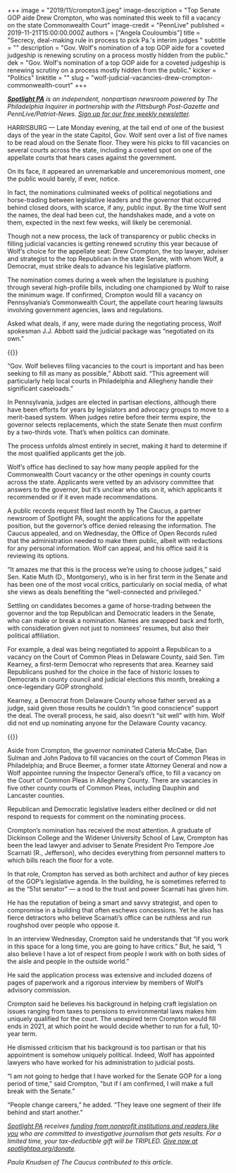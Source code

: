 +++
image = "2019/11/crompton3.jpeg"
image-description = "Top Senate GOP aide Drew Crompton, who was nominated this week to fill a vacancy on the state Commonwealth Court"
image-credit = "PennLive"
published = 2019-11-21T15:00:00.000Z
authors = ["Angela Couloumbis"]
title = "Secrecy, deal-making rule in process to pick Pa.'s interim judges "
subtitle = ""
description = "Gov. Wolf's nomination of a top GOP aide for a coveted judgeship is renewing scrutiny on a process mostly hidden from the public."
dek = "Gov. Wolf's nomination of a top GOP aide for a coveted judgeship is renewing scrutiny on a process mostly hidden from the public."
kicker = "Politics"
linktitle = ""
slug = "wolf-judicial-vacancies-drew-crompton-commonwealth-court"
+++

<a href="https://www.spotlightpa.org/"><i><b>Spotlight PA</b></i></a><i> is an independent, nonpartisan newsroom powered by The Philadelphia Inquirer in partnership with the Pittsburgh Post-Gazette and PennLive/Patriot-News. </i><a href="https://www.spotlightpa.org/" target=_blank><i>Sign up for our free weekly newsletter</i></a><i>.</i>

HARRISBURG — Late Monday evening, at the tail end of one of the busiest days of the year in the state Capitol, Gov. Wolf sent over a list of five names to be read aloud on the Senate floor. They were his picks to fill vacancies on several courts across the state, including a coveted spot on one of the appellate courts that hears cases against the government.

On its face, it appeared an unremarkable and unceremonious moment, one the public would barely, if ever, notice.

In fact, the nominations culminated weeks of political negotiations and horse-trading between legislative leaders and the governor that occurred behind closed doors, with scarce, if any, public input. By the time Wolf sent the names, the deal had been cut, the handshakes made, and a vote on them, expected in the next few weeks, will likely be ceremonial.

Though not a new process, the lack of transparency or public checks in filling judicial vacancies is getting renewed scrutiny this year because of Wolf’s choice for the appellate seat: Drew Crompton, the top lawyer, adviser and strategist to the top Republican in the state Senate, with whom Wolf, a Democrat, must strike deals to advance his legislative platform.

The nomination comes during a week when the legislature is pushing through several high-profile bills, including one championed by Wolf to raise the minimum wage. If confirmed, Crompton would fill a vacancy on Pennsylvania’s Commonwealth Court, the appellate court hearing lawsuits involving government agencies, laws and regulations.

Asked what deals, if any, were made during the negotiating process, Wolf spokesman J.J. Abbott said the judicial package was “negotiated on its own.”

{{<donate-inline>}}

“Gov. Wolf believes filing vacancies to the court is important and has been seeking to fill as many as possible,” Abbott said. “This agreement will particularly help local courts in Philadelphia and Allegheny handle their significant caseloads.”

In Pennsylvania, judges are elected in partisan elections, although there have been efforts for years by legislators and advocacy groups to move to a merit-based system. When judges retire before their terms expire, the governor selects replacements, which the state Senate then must confirm by a two-thirds vote. That’s when politics can dominate.

The process unfolds almost entirely in secret, making it hard to determine if the most qualified applicants get the job.

Wolf’s office has declined to say how many people applied for the Commonwealth Court vacancy or the other openings in county courts across the state. Applicants were vetted by an advisory committee that answers to the governor, but it’s unclear who sits on it, which applicants it recommended or if it even made recommendations.

A public records request filed last month by The Caucus, a partner newsroom of Spotlight PA, sought the applications for the appellate position, but the governor’s office denied releasing the information. The Caucus appealed, and on Wednesday, the Office of Open Records ruled that the administration needed to make them public, albeit with redactions for any personal information. Wolf can appeal, and his office said it is reviewing its options.

“It amazes me that this is the process we’re using to choose judges,” said Sen. Katie Muth (D., Montgomery), who is in her first term in the Senate and has been one of the most vocal critics, particularly on social media, of what she views as deals benefiting the “well-connected and privileged.”

Settling on candidates becomes a game of horse-trading between the governor and the top Republican and Democratic leaders in the Senate, who can make or break a nomination. Names are swapped back and forth, with consideration given not just to nominees’ resumes, but also their political affiliation.

For example, a deal was being negotiated to appoint a Republican to a vacancy on the Court of Common Pleas in Delaware County, said Sen. Tim Kearney, a first-term Democrat who represents that area. Kearney said Republicans pushed for the choice in the face of historic losses to Democrats in county council and judicial elections this month, breaking a once-legendary GOP stronghold.

Kearney, a Democrat from Delaware County whose father served as a judge, said given those results he couldn’t “in good conscience” support the deal. The overall process, he said, also doesn’t “sit well” with him. Wolf did not end up nominating anyone for the Delaware County vacancy.

{{<newsletter-inline>}}

Aside from Crompton, the governor nominated Cateria McCabe, Dan Sulman and John Padova to fill vacancies on the court of Common Pleas in Philadelphia; and Bruce Beemer, a former state Attorney General and now a Wolf appointee running the Inspector General’s office, to fill a vacancy on the Court of Common Pleas in Allegheny County. There are vacancies in five other county courts of Common Pleas, including Dauphin and Lancaster counties.

Republican and Democratic legislative leaders either declined or did not respond to requests for comment on the nominating process.

Crompton’s nomination has received the most attention. A graduate of Dickinson College and the Widener University School of Law, Crompton has been the lead lawyer and adviser to Senate President Pro Tempore Joe Scarnati (R., Jefferson), who decides everything from personnel matters to which bills reach the floor for a vote.

In that role, Crompton has served as both architect and author of key pieces of the GOP’s legislative agenda. In the building, he is sometimes referred to as the “51st senator” — a nod to the trust and power Scarnati has given him.

He has the reputation of being a smart and savvy strategist, and open to compromise in a building that often eschews concessions. Yet he also has fierce detractors who believe Scarnati’s office can be ruthless and run roughshod over people who oppose it.

In an interview Wednesday, Crompton said he understands that “if you work in this space for a long time, you are going to have critics.” But, he said, “I also believe I have a lot of respect from people I work with on both sides of the aisle and people in the outside world.”

He said the application process was extensive and included dozens of pages of paperwork and a rigorous interview by members of Wolf’s advisory commission.

Crompton said he believes his background in helping craft legislation on issues ranging from taxes to pensions to environmental laws makes him uniquely qualified for the court. The unexpired term Crompton would fill ends in 2021, at which point he would decide whether to run for a full, 10-year term.

He dismissed criticism that his background is too partisan or that his appointment is somehow uniquely political. Indeed, Wolf has appointed lawyers who have worked for his administration to judicial posts.

“I am not going to hedge that I have worked for the Senate GOP for a long period of time," said Crompton, "but if I am confirmed, I will make a full break with the Senate.”

“People change careers,” he added. “They leave one segment of their life behind and start another.”

<a href="https://www.spotlightpa.org/"><i>Spotlight PA</i></a><i> receives </i><a href="https://www.spotlightpa.org/support"><i>funding from nonprofit institutions and readers like you</i></a><i> who are committed to investigative journalism that gets results. For a limited time, your tax-deductible gift will be TRIPLED. </i><a href="https://www.spotlightpa.org/donate"><i>Give now at spotlightpa.org/donate</i></a><i>.</i>

<i>Paula Knudsen of The Caucus contributed to this article.</i>
